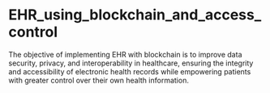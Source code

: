 # EHR_using_blockchain_and_access_control
The objective of implementing EHR with blockchain is to improve data security, privacy, and interoperability in healthcare, ensuring the integrity and accessibility of electronic health records while empowering patients with greater control over their own health information.
